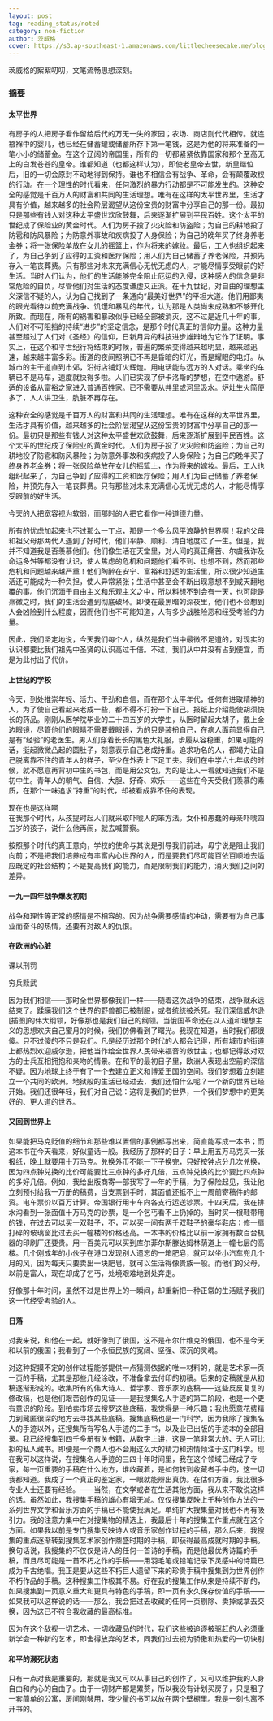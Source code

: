 ```yaml
---
layout: post
tag: reading_status/noted
category: non-fiction
author: 茨威格
cover: https://s3.ap-southeast-1.amazonaws.com/littlecheesecake.me/blog-post/books/昨日的世界.jpeg
---
```


茨威格的絮絮叨叨，文笔流畅思想深刻。

### 摘要

#### 太平世界

有房子的人把房子看作留给后代的万无一失的家园；农场、商店则代代相传。就连襁褓中的婴儿，也已经在储蓄罐或储蓄所存下第一笔钱，这是为他的将来准备的一笔小小的储蓄金。在这个辽阔的帝国里，所有的一切都紧紧依靠国家和那个至高无上的白发苍苍的皇帝。谁都知道（也都这样认为），即使老皇帝去世，新皇继位后，旧的一切会原封不动地得到保持。谁也不相信会有战争、革命，会有颠覆政权的行动。在一个理性的时代看来，任何激烈的暴力行动都是不可能发生的。这种安全的感觉是千百万人的财富和共同的生活理想。唯有在这样的太平世界里，生活才具有价值，越来越多的社会阶层渴望从这份宝贵的财富中分享自己的那一份。最初只是那些有钱人对这种太平盛世欢欣鼓舞，后来逐渐扩展到平民百姓。这个太平的世纪成了保险业的黄金时代。人们为房子投了火灾险和防盗险；为自己的耕地投了防雹和防风暴险；为防意外事故和疾病投了人身保险；为自己的晚年买了终身养老金券；将一张保险单放在女儿的摇篮上，作为将来的嫁妆。最后，工人也组织起来了，为自己争到了应得的工资和医疗保险；用人们为自己储蓄了养老保险，并预先存入一笔丧葬费。只有那些对未来充满信心无忧无虑的人，才能尽情享受眼前的好生活。当时人们认为，他们的生活能够完全阻止厄运的入侵，这种感人的信念是非常危险的自负，尽管他们对生活的态度谦虚又正派。在十九世纪，对自由的理想主义深信不疑的人，认为自己找到了一条通向“最美好世界”的平坦大道。他们用鄙夷的眼光看待以前充满战争、饥馑和暴乱的年代，认为那是人类尚未成熟和不够开化所致。而现在，所有的祸害和暴政似乎已经全部被消灭，这不过是近几十年的事。人们对不可阻挡的持续“进步”的坚定信念，是那个时代真正的信仰力量。这种力量甚至超过了人们对《圣经》的信仰，日新月异的科技进步雄辩地为它作了证明。事实上，在这个和平世纪行将结束的时候，普遍的繁荣变得越来越明显，越来越迅速，越来越丰富多彩。街道的夜间照明已不再是昏暗的灯光，而是耀眼的电灯。从城市的主干道直到市郊，沿街店铺灯火辉煌。用电话能与远方的人对话。乘坐的车辆已不是马车，速度就快得多啦。人们已实现了伊卡洛斯的梦想，在空中遨游。舒适的设备从富裕之家进入普通百姓家。已不需要从井里或河里汲水。炉灶生火简便多了，人人讲卫生，肮脏不再存在。 

这种安全的感觉是千百万人的财富和共同的生活理想。唯有在这样的太平世界里，生活才具有价值，越来越多的社会阶层渴望从这份宝贵的财富中分享自己的那一份。最初只是那些有钱人对这种太平盛世欢欣鼓舞，后来逐渐扩展到平民百姓。这个太平的世纪成了保险业的黄金时代。人们为房子投了火灾险和防盗险；为自己的耕地投了防雹和防风暴险；为防意外事故和疾病投了人身保险；为自己的晚年买了终身养老金券；将一张保险单放在女儿的摇篮上，作为将来的嫁妆。最后，工人也组织起来了，为自己争到了应得的工资和医疗保险；用人们为自己储蓄了养老保险，并预先存入一笔丧葬费。只有那些对未来充满信心无忧无虑的人，才能尽情享受眼前的好生活。 

今天的人把宽容视为软弱，而那时的人把它看作一种道德力量。 

所有的忧虑加起来也不过那么一丁点，那是一个多么风平浪静的世界啊！我的父母和祖父母那两代人遇到了好时代，他们平静、顺利、清白地度过了一生。但是，我并不知道我是否羡慕他们。他们像生活在天堂里，对人间的真正痛苦、尔虞我诈及命运多舛等都没有认识，使人焦虑的危机和问题他们看不到、也想不到，然而那些危机和问题越来越严重！他们陶醉在安宁、富裕和舒适的生活里，所以很少知道生活还可能成为一种负担，使人异常紧张；生活中甚至会不断出现意想不到或天翻地覆的事。他们沉湎于自由主义和乐观主义之中，所以料想不到会有一天，也可能是熹微之时，我们的生活会遭到彻底破坏。即使在最黑暗的深夜里，他们也不会想到人会凶险到什么程度，因而他们也不可能知道，人有多少战胜险恶和经受考验的力量。 

因此，我们坚定地说，今天我们每个人，纵然是我们当中最微不足道的，对现实的认识都要比我们祖先中圣贤的认识高过千倍。不过，我们从中并没有占到便宜，而是为此付出了代价。 

#### 上世纪的学校

今天，到处推崇年轻、活力、干劲和自信，而在那个太平年代，任何有进取精神的人，为了使自己看起来老成一些，都不得不打扮一下自己。报纸上介绍能使胡须快长的药品。刚刚从医学院毕业的二十四五岁的大学生，从医时留起大胡子，戴上金边眼镜，尽管他们的眼睛不需要戴眼镜，为的只是装扮自己，在病人面前显得自己是有“经验”的老医生。男人们穿着长长的黑色大礼服，步履从容稳重，如果可能的话，挺起微微凸起的圆肚子，刻意表示自己老成持重。追求功名的人，都竭力让自己脱离靠不住的青年人的样子，至少在外表上下足工夫。我们在中学六七年级的时候，就不愿意再背初中生的书包，而是用公文包，为的是让人一看就知道我们不是初中生。青年人的朝气、自信、大胆、好奇、欢乐——这些在今天受我们羡慕的素质，在那个一味追求“持重”的时代，却被看成靠不住的表现。 

<figcaption class="reading-notes">
现在也是这样啊
</figcaption>
在我那个时代，从孩提时起人们就采取吓唬人的笨方法。女仆和愚蠢的母亲吓唬四五岁的孩子，说什么他再闹，就去喊警察。 

按照那个时代的真正意向，学校的使命与其说是引导我们前进，毋宁说是阻止我们向前；不是把我们培养成有丰富内心世界的人，而是要我们尽可能百依百顺地去适应既定的社会结构；不是提高我们的能力，而是限制我们的能力，消灭我们之间的差异。 

#### 一九一四年战争爆发初期

战争和理性等正常的感情是不相容的。因为战争需要感情的冲动，需要有为自己事业而奋斗的热情，还要有对敌人的仇恨。 

#### 在欧洲的心脏

课以刑罚 

穷兵黩武 

因为我们相信——那时全世界都像我们一样——随着这次战争的结束，战争就永远结束了。蹂躏我们这个世界的野兽都已被制服，或者统统被杀死。我们深信威尔逊[插图]的伟大纲领，好像那也是我们自己的纲领。当俄国革命还在以人道和理想主义的思想欢庆自己蜜月的时候，我们仿佛看到了曙光。我现在知道，当时我们都很傻。只不过傻的不只是我们。凡是经历过那个时代的人都会记得，所有城市的街道上都热烈欢迎威尔逊，把他当作给全世界人民带来福音的救世主；也都记得敌对双方的士兵互相拥抱和亲吻的情景。在和平的最初日子里，欧洲人表现出空前的深信不疑。因为地球上终于有了一个去建立正义和博爱王国的空间。我们梦想着立刻建立一个共同的欧洲。地狱般的生活已经过去，我们还怕什么呢？一个新的世界已经开始。我们还很年轻，我们对自己说：这将是我们的世界，一个我们梦想中的更美好的、更人道的世界。 

#### 又回到世界上

如果能把马克贬值的细节和那些难以置信的事例都写出来，简直能写成一本书；而这本书在今天看来，好似童话一般。我经历了那样的日子：早上用五万马克买一张报纸，晚上就要用十万马克。兑换外币不能一下子换完，只好按钟点分几次兑换，因为四点钟兑换的比价可能要比三点钟的多好几倍，五点钟兑换的比价要比四点钟的多好几倍。例如，我给出版商寄一部我写了一年的手稿，为了保险起见，我让他立刻预付给我一万册的稿费，当支票到手时，其面值还抵不上一周前寄稿件的邮资。电车票价以百万计算。帝国银行用卡车向各支行运送钞票。十四天后，我在排水沟看到一张面值十万马克的钞票，是一个乞丐看不上扔掉的。当时买一根鞋带用的钱，在过去可以买一双鞋子，不，可以买一间有两千双鞋子的豪华鞋店；修一扇打碎的玻璃窗比过去买一幢楼的价格还高。一本书的价格比以前一家拥有数百台机器的印刷厂还要贵。用一百美元可以买到库尔菲尔斯滕达姆林荫道上一幢七层的高楼。几个刚成年的小伙子在港口发现别人遗忘的一箱肥皂，就可以坐小汽车兜几个月的风，因为每天只要卖出一块肥皂，就可以生活得像贵族一般。而他们的父母，以前是富人，现在却成了乞丐，处境艰难地到处奔走。 

好像那十年时间，虽然不过是世界上的一瞬间，却重新把一种正常的生活赋予我们这一代经受考验的人。 

#### 日落

对我来说，和他在一起，就好像到了俄国，这不是布尔什维克的俄国，也不是今天和以前的俄国；我看到了一个永恒民族的宽阔、坚强、深沉的灵魂。 

对这种捉摸不定的创作过程能够提供一点猜测依据的唯一材料的，就是艺术家一页一页的手稿，尤其是那些几经涂改，不准备拿去付印的初稿。后来的定稿就是从初稿逐渐形成的。收集所有的伟大诗人、哲学家、音乐家的底稿——这些反反复复的修改稿，也是他们艰苦创作的见证——是我搜集名人手迹的第二阶段，也是一个更有意识的阶段。到拍卖市场去搜罗这些底稿，我觉得是一种乐趣；我也愿意花费精力到藏匿很深的地方去寻找某些底稿。搜集底稿也是一门科学，因为我除了搜集名人的手迹以外，还搜集所有写名人手迹的二手书，以及业已出版的手迹本的全部目录。我已经搜集到四千多册有关书籍，从数字上讲，这是一笔非常大的、无人可比拟的私人藏书。即便是一个商人也不会用这么大的精力和热情倾注于这门科学。现在我可以这样说，在搜集名人手迹的三四十年时间里，我在这个领域已经成了专家，每一页重要的手稿在什么地方，谁收藏着，是如何转到收藏者手中的，这一切我都知道。我成了一个真正的鉴定家，一眼就能辨出真伪。在估价方面，我比很多专业人士还要有经验。——当然，在文学或者在生活其他方面，我从来不敢说这样的话。虽然如此，我搜集手稿的雄心有增无减。仅仅搜集反映上千种创作方法的一系列世界文学和音乐方面的手稿已不能使我满足。单纯扩大搜集量对我也不再有吸引力。我的注意力集中在对搜集物的精选上，我最后十年的搜集工作重点就在这个方面。如果我以前是专门搜集反映诗人或音乐家创作过程的手稿，那么后来，我搜集的重点逐渐转到搜集艺术家创作鼎盛时期的手稿，即获得最高成就时期的手稿。换句话说，我搜集的不仅仅是诗人的任何一首诗的手稿，而是他最优秀诗篇的手稿，而且尽可能是一首不朽之作的手稿——用羽毛笔或铅笔记录下灵感中的诗篇已成为千古绝唱。我正是要从这些不朽巨人遗留下来的珍贵手稿中搜集到为世界创作不朽作品的手稿。这种搜集工作极其不易。好在我的搜集工作从来是持续不断的，如果搜集到一页意义重大和更具有特色的手稿，即一页有永久保存价值的手稿——如果我可以这样说的话——那么，我会把过去收藏的任何一页剔除、卖掉或拿去交换，因为这已不符合我收藏的最高标准。 

因为在这个敌视一切艺术、一切收藏品的时代，我们这些被追逐被驱赶的人必须重新学会一种新的艺术，即舍得放弃的艺术，同我们过去视为骄傲和热爱的一切诀别 

#### 和平的濒死状态

只有一点对我是重要的，那就是我又可以从事自己的创作了，又可以维护我的人身自由和内心的自由了。由于一切财产都是累赘，所以我没有计划买房子，只是租了一套简单的公寓，房间刚够用，我少量的书可以放在两个壁橱里。我是一刻也离不开书的。 